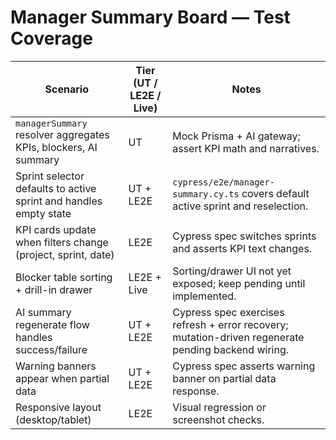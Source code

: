 # Manager Summary Board — Test Coverage

| Scenario | Tier (UT / LE2E / Live) | Notes |
|----------|-------------------------|-------|
| `managerSummary` resolver aggregates KPIs, blockers, AI summary | UT | Mock Prisma + AI gateway; assert KPI math and narratives. |
| Sprint selector defaults to active sprint and handles empty state | UT + LE2E | `cypress/e2e/manager-summary.cy.ts` covers default active sprint and reselection. |
| KPI cards update when filters change (project, sprint, date) | LE2E | Cypress spec switches sprints and asserts KPI text changes. |
| Blocker table sorting + drill-in drawer | LE2E + Live | Sorting/drawer UI not yet exposed; keep pending until implemented. |
| AI summary regenerate flow handles success/failure | UT + LE2E | Cypress spec exercises refresh + error recovery; mutation-driven regenerate pending backend wiring. |
| Warning banners appear when partial data | UT + LE2E | Cypress spec asserts warning banner on partial data response. |
| Responsive layout (desktop/tablet) | LE2E | Visual regression or screenshot checks. |
